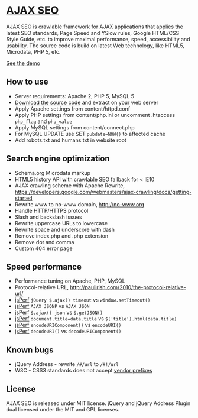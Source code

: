 # [AJAX SEO](http://lab.laukstein.com/ajax-seo/)

AJAX SEO is crawlable framework for AJAX applications that applies the latest SEO standards, Page Speed and YSlow rules, Google HTML/CSS Style Guide, etc. to improve maximal performance, speed, accessibility and usability.
The source code is build on latest Web technology, like HTML5, Microdata, PHP 5, etc.

[See the demo](<http://lab.laukstein.com/ajax-seo/>)


## How to use

* Server requirements: Apache 2, PHP 5, MySQL 5
* [Download the source code](https://github.com/laukstein/ajax-seo/zipball/master) and extract on your web server
* Apply Apache settings from content/httpd.conf
* Apply PHP settings from content/php.ini or uncomment .htaccess `php_flag` and `php_value`
* Apply MySQL settings from content/connect.php
* For MySQL UPDATE use SET `pubdate=NOW()` to affected cache
* Add robots.txt and humans.txt in website root


## Search engine optimization

* Schema.org Microdata markup
* HTML5 history API with crawlable SEO fallback for < IE10
* AJAX crawling scheme with Apache Rewrite, <https://developers.google.com/webmasters/ajax-crawling/docs/getting-started>
* Rewrite www to no-www domain, <http://no-www.org>
* Handle HTTP/HTTPS protocol
* Slash and backslash issues
* Rewrite uppercase URLs to lowercase
* Rewrite space and underscore with dash
* Remove index.php and .php extension
* Remove dot and comma
* Custom 404 error page


## Speed performance

* Performance tuning on Apache, PHP, MySQL
* Protocol-relative URL, <http://paulirish.com/2010/the-protocol-relative-url/>
* [jsPerf](http://jsperf.com/jquery-ajax-jsonp-timeout-performormance) `jQuery $.ajax() timeout` vs `window.setTimeout()`
* [jsPerf](http://jsperf.com/ajax-jsonp-vs-ajax-json) `AJAX JSONP` vs `AJAX JSON`
* [jsPerf](http://jsperf.com/getjson-vs-ajax-json) `$.ajax() json` vs `$.getJSON()`
* [jsPerf](http://jsperf.com/rename-title) `document.title=data.title` vs `$('title').html(data.title)`
* [jsPerf](http://jsperf.com/encodeuri-vs-encodeuricomponent) `encodeURIComponent()` vs `encodeURI()`
* [jsPerf](http://jsperf.com/decodeuri-vs-decodeuricomponent) `decodeURI()` vs `decodeURIComponent()`


## Known bugs

* jQuery Address - rewrite `/#/url` to `/#!/url`
* W3C - CSS3 standards does not accept [vendor prefixes](//www.w3.org/Bugs/Public/show_bug.cgi?id=11989)


## License

AJAX SEO is released under MIT license.
jQuery and jQuery Address Plugin dual licensed under the MIT and GPL licenses.